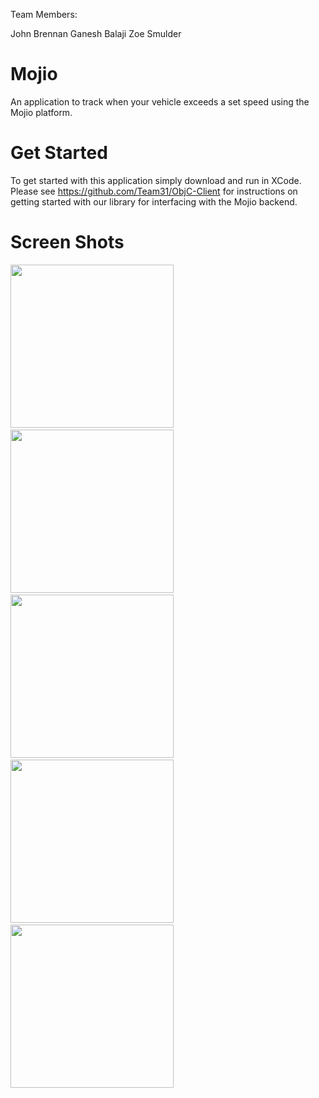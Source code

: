 Team Members:

John Brennan
Ganesh Balaji
Zoe Smulder

Mojio
=====

An application to track when your vehicle exceeds a set speed using the Mojio platform.

Get Started
=====
To get started with this application simply download and run in XCode.
Please see https://github.com/Team31/ObjC-Client for instructions on getting started with our library for interfacing with the Mojio backend.

Screen Shots
=====


<img width=261 src="https://raw.github.com/Team31/Mojio/master/Screenshots/screen1.png"/>
&nbsp;&nbsp;&nbsp;&nbsp;
<img width=261 src="https://raw.github.com/Team31/Mojio/master/Screenshots/screen2.png"/>
&nbsp;&nbsp;&nbsp;&nbsp;
<img width=261 src="https://raw.github.com/Team31/Mojio/master/Screenshots/screen3.png"/>
&nbsp;&nbsp;&nbsp;&nbsp;
<img width=261 src="https://raw.github.com/Team31/Mojio/master/Screenshots/screen4.png"/>
&nbsp;&nbsp;&nbsp;&nbsp;
<img width=261 src="https://raw.github.com/Team31/Mojio/master/Screenshots/screen5.png"/>

